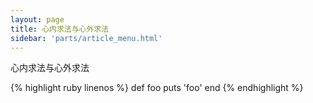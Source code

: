 ```yaml
---
layout: page
title: 心内求法与心外求法
sidebar: 'parts/article_menu.html'
---
```



心内求法与心外求法



{% highlight ruby linenos %}
def foo
  puts 'foo'
end
{% endhighlight %}
